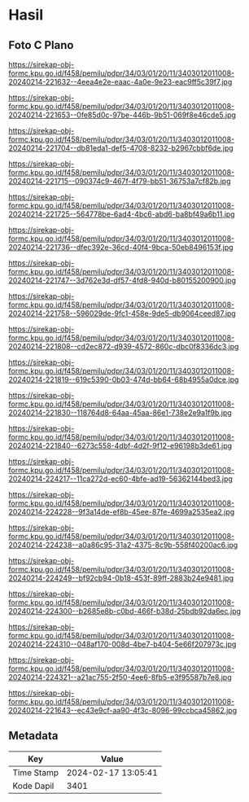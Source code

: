 # Hasil

## Foto C Plano

https://sirekap-obj-formc.kpu.go.id/f458/pemilu/pdpr/34/03/01/20/11/3403012011008-20240214-221632--4eea4e2e-eaac-4a0e-9e23-eac9ff5c39f7.jpg

https://sirekap-obj-formc.kpu.go.id/f458/pemilu/pdpr/34/03/01/20/11/3403012011008-20240214-221653--0fe85d0c-97be-446b-9b51-069f8e46cde5.jpg

https://sirekap-obj-formc.kpu.go.id/f458/pemilu/pdpr/34/03/01/20/11/3403012011008-20240214-221704--db81eda1-def5-4708-8232-b2967cbbf6de.jpg

https://sirekap-obj-formc.kpu.go.id/f458/pemilu/pdpr/34/03/01/20/11/3403012011008-20240214-221715--090374c9-467f-4f79-bb51-36753a7cf82b.jpg

https://sirekap-obj-formc.kpu.go.id/f458/pemilu/pdpr/34/03/01/20/11/3403012011008-20240214-221725--564778be-6ad4-4bc6-abd6-ba8bf49a6b11.jpg

https://sirekap-obj-formc.kpu.go.id/f458/pemilu/pdpr/34/03/01/20/11/3403012011008-20240214-221736--dfec392e-36cd-40f4-9bca-50eb8496153f.jpg

https://sirekap-obj-formc.kpu.go.id/f458/pemilu/pdpr/34/03/01/20/11/3403012011008-20240214-221747--3d762e3d-df57-4fd8-940d-b80155200900.jpg

https://sirekap-obj-formc.kpu.go.id/f458/pemilu/pdpr/34/03/01/20/11/3403012011008-20240214-221758--596029de-9fc1-458e-9de5-db9064ceed87.jpg

https://sirekap-obj-formc.kpu.go.id/f458/pemilu/pdpr/34/03/01/20/11/3403012011008-20240214-221808--cd2ec872-d939-4572-860c-dbc0f8336dc3.jpg

https://sirekap-obj-formc.kpu.go.id/f458/pemilu/pdpr/34/03/01/20/11/3403012011008-20240214-221819--619c5390-0b03-474d-bb64-68b4955a0dce.jpg

https://sirekap-obj-formc.kpu.go.id/f458/pemilu/pdpr/34/03/01/20/11/3403012011008-20240214-221830--118764d8-64aa-45aa-86e1-738e2e9a1f9b.jpg

https://sirekap-obj-formc.kpu.go.id/f458/pemilu/pdpr/34/03/01/20/11/3403012011008-20240214-221840--6273c558-4dbf-4d2f-9f12-e96198b3de61.jpg

https://sirekap-obj-formc.kpu.go.id/f458/pemilu/pdpr/34/03/01/20/11/3403012011008-20240214-224217--11ca272d-ec60-4bfe-ad19-56362144bed3.jpg

https://sirekap-obj-formc.kpu.go.id/f458/pemilu/pdpr/34/03/01/20/11/3403012011008-20240214-224228--9f3a14de-ef8b-45ee-87fe-4699a2535ea2.jpg

https://sirekap-obj-formc.kpu.go.id/f458/pemilu/pdpr/34/03/01/20/11/3403012011008-20240214-224238--a0a86c95-31a2-4375-8c9b-558f40200ac6.jpg

https://sirekap-obj-formc.kpu.go.id/f458/pemilu/pdpr/34/03/01/20/11/3403012011008-20240214-224249--bf92cb94-0b18-453f-89ff-2883b24e9481.jpg

https://sirekap-obj-formc.kpu.go.id/f458/pemilu/pdpr/34/03/01/20/11/3403012011008-20240214-224300--b2685e8b-c0bd-466f-b38d-25bdb92da6ec.jpg

https://sirekap-obj-formc.kpu.go.id/f458/pemilu/pdpr/34/03/01/20/11/3403012011008-20240214-224310--048af170-008d-4be7-b404-5e66f207973c.jpg

https://sirekap-obj-formc.kpu.go.id/f458/pemilu/pdpr/34/03/01/20/11/3403012011008-20240214-224321--a21ac755-2f50-4ee6-8fb5-e3f95587b7e8.jpg

https://sirekap-obj-formc.kpu.go.id/f458/pemilu/pdpr/34/03/01/20/11/3403012011008-20240214-221643--ec43e9cf-aa90-4f3c-8096-99ccbca45862.jpg


## Metadata

| Key        | Value               |
| ---------- | ------------------- |
| Time Stamp | 2024-02-17 13:05:41 |
| Kode Dapil | 3401                |



